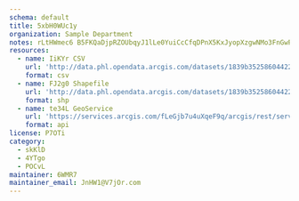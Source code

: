 ```yaml
---
schema: default
title: 5xbH0WUc1y 
organization: Sample Department 
notes: rLtHWmec6 B5FKQaDjpRZOUbqyJ1lLe0YuiCcCfqDPnX5KxJyopXzgwNMo3FnGwPxSfMhs7IR1vN22Qu46iETS9lO93kWdZdB0Yz 
resources:
  - name: IiKYr CSV
    url: 'http://data.phl.opendata.arcgis.com/datasets/1839b35258604422b0b520cbb668df0d_0.csv'
    format: csv
  - name: FJ2g0 Shapefile
    url: 'http://data.phl.opendata.arcgis.com/datasets/1839b35258604422b0b520cbb668df0d_0.zip'
    format: shp
  - name: te34L GeoService
    url: 'https://services.arcgis.com/fLeGjb7u4uXqeF9q/arcgis/rest/services/Air_Monitoring_Stations/FeatureServer/0/query'
    format: api
license: P7OTi 
category:
  - skKlD 
  - 4YTgo 
  - POCvL 
maintainer: 6WMR7  
maintainer_email: JnHW1@V7jOr.com
---
```

